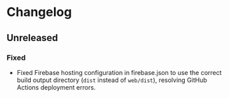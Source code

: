 # Changelog

## Unreleased

### Fixed
- Fixed Firebase hosting configuration in firebase.json to use the correct build output directory (`dist` instead of `web/dist`), resolving GitHub Actions deployment errors.
